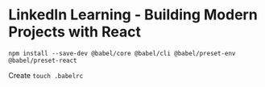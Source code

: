 # LinkedIn Learning - Building Modern Projects with React

```
npm install --save-dev @babel/core @babel/cli @babel/preset-env @babel/preset-react
```
 Create `touch .babelrc`